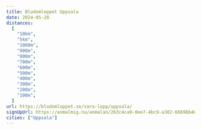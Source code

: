 ```yaml
---
title: Blodomloppet Uppsala
date: 2024-05-28
distances:
  [
    "10km",
    "5km",
    "1000m",
    "900m",
    "800m",
    "700m",
    "600m",
    "500m",
    "400m",
    "300m",
    "200m",
    "100m",
  ]
url: https://blodomloppet.se/vara-lopp/uppsala/
signUpUrl: https://anmalmig.nu/anmalan/263c4ca9-0ee7-4bc9-a382-6669bb480e20/
cities: ["Uppsala"]
---
```

